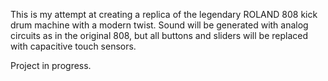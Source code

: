 This is my attempt at creating a replica of the legendary ROLAND 808 kick drum machine with a modern twist. Sound will be generated with analog circuits as in the original 808, but all buttons and sliders will be replaced with capacitive touch sensors.

Project in progress.
